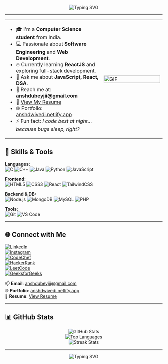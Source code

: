 <div align="center">

![Typing SVG](https://readme-typing-svg.demolab.com?font=Jersey+10&size=30&pause=1000&center=true&random=false&width=600&lines=Hi+%F0%9F%91%8B%2C+I'm+Ansh+Dwivedi;Software+Engineer+%7C+Web+Developer;Turning+Ideas+into+Code+%F0%9F%92%BB;Fluent+in+Python%2C+CPP+and+JavaScript;Let's+Connect+and+Build+Together)



</div>

---

<table>
  <tr>
    <td>
      <ul>
        <li>🎓 I'm a <strong>Computer Science student</strong> from India.</li>
        <li>💻 Passionate about <strong>Software Engineering</strong> and <strong>Web Development</strong>.</li>
        <li>🔥 Currently learning <strong>ReactJS</strong> and exploring full-stack development.</li>
        <li>💬 Ask me about <strong>JavaScript, React, DSA</strong>.</li>
        <li>📧 Reach me at: <strong>anshdubeyjii@gmail.com</strong></li>
        <li>📄 <a href="https://drive.google.com/file/d/1b-b9rtxvJSU0Kt40NZSvvImsLRDulFMn/view" target="_blank">View My Resume</a></li>
        <li>🌐 Portfolio: <a href="https://anshdwivedi.netlify.app/" target="_blank">anshdwivedi.netlify.app</a></li>
        <li>⚡ Fun fact: <em>I code best at night… because bugs sleep, right?</em></li>
      </ul>
    </td>
    <td width="180px">
      <img src="https://user-images.githubusercontent.com/55389276/140866485-8fb1c876-9a8f-4d6a-98dc-08c4981eaf70.gif" width="100%" alt="GIF">
    </td>
  </tr>
</table>

## 🚀 Skills & Tools

**Languages:**  
![C](https://img.shields.io/badge/-C-05122A?style=flat&logo=c) ![C++](https://img.shields.io/badge/-C++-00599C?style=flat&logo=c%2B%2B) ![Java](https://img.shields.io/badge/-Java-007396?style=flat&logo=java) ![Python](https://img.shields.io/badge/-Python-3776AB?style=flat&logo=python) ![JavaScript](https://img.shields.io/badge/-JavaScript-F7DF1E?style=flat&logo=javascript)

**Frontend:**  
![HTML5](https://img.shields.io/badge/-HTML5-E34F26?style=flat&logo=html5) ![CSS3](https://img.shields.io/badge/-CSS3-1572B6?style=flat&logo=css) ![React](https://img.shields.io/badge/-React-61DAFB?style=flat&logo=react) ![TailwindCSS](https://img.shields.io/badge/-Tailwind-38B2AC?style=flat&logo=tailwind-css)

**Backend & DB:**  
![Node.js](https://img.shields.io/badge/-Node.js-339933?style=flat&logo=node.js) ![MongoDB](https://img.shields.io/badge/-MongoDB-4EA94B?style=flat&logo=mongodb) ![MySQL](https://img.shields.io/badge/-MySQL-00758F?style=flat&logo=mysql) ![PHP](https://img.shields.io/badge/-PHP-777BB4?style=flat&logo=php)

**Tools:**  
![Git](https://img.shields.io/badge/-Git-F05032?style=flat&logo=git) ![VS Code](https://img.shields.io/badge/-VSCode-007ACC?style=flat&logo=visual-studio-code)

---

## 🌐 Connect with Me

[![LinkedIn](https://img.shields.io/badge/-LinkedIn-blue?style=flat&logo=linkedin)](https://linkedin.com/in/anshdwivedi)  
[![Instagram](https://img.shields.io/badge/-Instagram-E4405F?style=flat&logo=instagram)](https://instagram.com/anshdwivedi.in)  
[![CodeChef](https://img.shields.io/badge/-CodeChef-5B4638?style=flat&logo=codechef)](https://www.codechef.com/users/anshdwivedi12)  
[![HackerRank](https://img.shields.io/badge/-HackerRank-2EC866?style=flat&logo=hackerrank)](https://www.hackerrank.com/anshdubeyjii)  
[![LeetCode](https://img.shields.io/badge/-LeetCode-FFA116?style=flat&logo=leetcode)](https://www.leetcode.com/anshdubeyjii)  
[![GeeksforGeeks](https://img.shields.io/badge/-GeeksforGeeks-2F8D46?style=flat&logo=geeksforgeeks)](https://auth.geeksforgeeks.org/user/anshdubehvk/profile)  

📫 **Email**: anshdubeyjii@gmail.com  
🌐 **Portfolio**: [anshdwivedi.netlify.app](https://anshdwivedi.netlify.app/)  
📄 **Resume**: [View Resume](https://drive.google.com/file/d/1x0Io6luxovadLH5I8vf0vvxxeulVNeBJ/view?usp=sharing)

---

## 📊 GitHub Stats

<p align="center">
  <img src="https://github-readme-stats.vercel.app/api?username=anshdwivedi12&show_icons=true&theme=tokyonight" alt="GitHub Stats"/>
  <br />
  <img src="https://github-readme-stats.vercel.app/api/top-langs?username=anshdwivedi12&show_icons=true&locale=en&layout=compact&theme=tokyonight" alt="Top Languages"/>
  <br />
  <img src="https://github-readme-streak-stats.herokuapp.com/?user=anshdwivedi12&=tokyonight" alt="Streak Stats"/>
</p>

---

<div align="center">

![Typing SVG](https://readme-typing-svg.demolab.com?font=Jersey+M54&pause=1000&color=FDB60D&width=435&lines=Thanks+for+visiting+my+profile!+😊)

</div>
